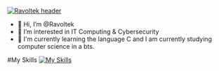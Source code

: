 [![Ravoltek
header](https://images2.alphacoders.com/971/thumbbig-971586.webp)](https://images2.alphacoders.com/971/thumbbig-971586.webp)


- 👋 Hi, I’m @Ravoltek
- 👀 I’m interested in IT Computing & Cybersecurity
- 🌱 I'm currently learning the language C and I am currently studying computer science in a bts.

#My Skills
[![My Skills](https://skillicons.dev/icons?i=php,html,css,bash,c,linux)](https://skillicons.dev)
